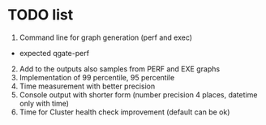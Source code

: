  # TODO list
 
1. Command line for graph generation (perf and exec)
  - expected qgate-perf
2. Add to the outputs also samples from PERF and EXE graphs
3. Implementation of 99 percentile, 95 percentile
4. Time measurement with better precision
5. Console output with shorter form (number precision 4 places,
   datetime only with time)
6. Time for Cluster health check improvement (default can be ok)
